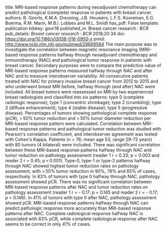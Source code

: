 title: MRI-based response patterns during neoadjuvant chemotherapy can predict pathological (complete) response in patients with breast cancer.
authors: B. Goorts, K.M.A. Dreuning, J.B. Houwers, L.F.S. Kooreman, E.G. Boerma, R.M. Mann, M.B.I. Lobbes and M.L. Smidt
has_pdf: False
template: publication
bibkey: goor18
published_in: Breast cancer research : BCR
pub_details: <i>Breast cancer research : BCR</i> 2018;20:34
doi: https://doi.org/10.1186/s13058-018-0950-x
pmid: http://www.ncbi.nlm.nih.gov/pubmed/29669584
The main purpose was to investigate the correlation between magnetic resonance imaging (MRI)-based response patterns halfway through neoadjuvant chemotherapy and immunotherapy (NAC) and pathological tumor response in patients with breast cancer. Secondary purposes were to compare the predictive value of MRI-based response patterns measured halfway through NAC and after NAC and to measure interobserver variability. All consecutive patients treated with NAC for primary invasive breast cancer from 2012 to 2015 and who underwent breast MRI before, halfway through (and after) NAC were included. All breast tumors were reassessed on MRI by two experienced breast radiologists and classified into six patterns: type 0 (complete radiologic response); type 1 (concentric shrinkage); type 2 (crumbling); type 3 (diffuse enhancement); type 4 (stable disease); type 5 (progressive disease). Percentages of tumors showing pathological complete response (pCR), > 50% tumor reduction and > 50% tumor diameter reduction per MRI-based response pattern were calculated. Correlation between MRI-based response patterns and pathological tumor reduction was studied with Pearson's correlation coefficient, and interobserver agreement was tested with Cohen's Kappa. Patients (n = 76; mean age 53, range 29-72 years) with 80 tumors (4 bilateral) were included. There was significant correlation between these MRI-based response patterns halfway through NAC and tumor reduction on pathology assessment (reader 1 r = 0.33; p = 0.003 and reader 2 r = 0.45; p < 0.001). Type-0, type-1 or type-2 patterns halfway through NAC showed highest tumor reduction rates on pathology assessment, with > 50% tumor reduction in 90%, 78% and 65% of cases, respectively. In 83% of tumors with type 0 halfway through NAC, pathology assessment showed pCR. There was no significant correlation between MRI-based response patterns after NAC and tumor reduction rates on pathology assessment (reader 1 r = - 0.17; p = 0.145 and reader 2 r = - 0.17; p = 0.146). In 41% of tumors with type 0 after NAC, pathology assessment showed pCR. MRI-based response patterns halfway through NAC can predict pathologic response more accurately than MRI-based response patterns after NAC. Complete radiological response halfway NAC is associated with 83% pCR, while complete radiological response after NAC seems to be correct in only 41% of cases.

